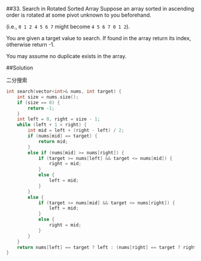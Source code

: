 ##33. Search in Rotated Sorted Array
Suppose an array sorted in ascending order is rotated at some pivot unknown to you beforehand.

(i.e., `0 1 2 4 5 6 7` might become `4 5 6 7 0 1 2`).

You are given a target value to search. If found in the array return its index, otherwise return -1.

You may assume no duplicate exists in the array.

##Solution

二分搜索
```cpp
int search(vector<int>& nums, int target) {
    int size = nums.size();
	if (size == 0) {
		return -1;
	}
	int left = 0, right = size - 1;
	while (left + 1 < right) {
		int mid = left + (right - left) / 2;
		if (nums[mid] == target) {
			return mid;
		}
		else if (nums[mid] >= nums[right]) {
			if (target >= nums[left] && target <= nums[mid]) {
				right = mid;
			}
			else {
				left = mid;
			}
		}
		else {
			if (target >= nums[mid] && target <= nums[right]) {
				left = mid;
			}
			else {
				right = mid;
			}
		}
	}
    return nums[left] == target ? left : (nums[right] == target ? right : -1);
}
```